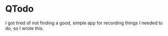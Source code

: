 # QTodo

I got tired of not finding a good, simple app for recording things I needed to do, so I wrote this.
